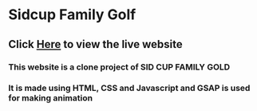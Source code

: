 <h1>
    <link
      rel="icon"
      type="image/png"
      sizes="32x32"
      href="https://cdn-icons-png.flaticon.com/512/507/507720.png"
    />
    Sidcup Family Golf
</h1>
<h2>
  Click <a href="https://anoyash.github.io/sidcupfamilygolf/">Here</a> to view the live website 
</h2>
<h3>
This website is a clone project of SID CUP FAMILY GOLD
</h3>
<h3>It is made using HTML, CSS and Javascript and GSAP is used for making animation</h3>
